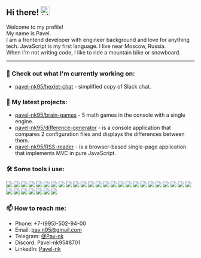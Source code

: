 ## Hi there! <img src="https://user-images.githubusercontent.com/1303154/88677602-1635ba80-d120-11ea-84d8-d263ba5fc3c0.gif" width="24px" alt="hi">

Welcome to my profile!  
My name is Pavel.  
I am a frontend developer with engineer background and love for anything tech.
JavaScript is my first language.
I live near Moscow, Russia.  
When I'm not writing code, I like to ride a mountain bike or snowboard.  

---

### 👷 Check out what I'm currently working on:

- [pavel-nk95/hexlet-chat](https://github.com/Pavel-nk95/frontend-project-lvl4) - simplified copy of Slack chat.

### 🌱 My latest projects:

- [pavel-nk95/brain-games](https://github.com/Pavel-nk95/brain-games) - 5 math games in the console with a single engine.
- [pavel-nk95/difference-generator](https://github.com/Pavel-nk95/difference-generator) - is a console application that compares 2 configuration files and displays the differences between them.
- [pavel-nk95/RSS-reader](https://github.com/Pavel-nk95/RSS-reader) - is a browser-based single-page application that implements MVC in pure JavaScript.

### 🛠️ Some tools i use:

<p>
    <img src="https://img.shields.io/badge/-Visual%20Studio%20Code-23A9F2?style=flat-square&logo=Visual%20Studio%20Code&logoColor=white"/>
    <img src="https://img.shields.io/badge/-Linux-FF9A00?style=flat-square&logo=Linux&logoColor=white"/>
    <img src="https://img.shields.io/badge/-GNU%20Bash-4EAA25?style=flat-square&logo=GNUBash&logoColor=white"/>
    <img src="https://img.shields.io/badge/-Github-181717?style=flat-square&logo=GitHub&logoColor=white"/>
    <img src="https://img.shields.io/badge/-JavaScript-EF9421?style=flat-square&logo=JavaScript&logoColor=white"/>
    <img src="https://img.shields.io/badge/-Git-F44D27?style=flat-square&logo=Git&logoColor=white"/>
    <img src="https://img.shields.io/badge/-Node.js-339933?style=flat-square&logo=Node.js&logoColor=white"/>
    <img src="https://img.shields.io/badge/-NPM-CB3837?style=flat-square&logo=NPM&logoColor=white"/>
    <img src="https://img.shields.io/badge/-Slack-E01563?style=flat-square&logo=Slack&logoColor=white"/>
    <img src="https://img.shields.io/badge/-WebPack-1C78C0?style=flat-square&logo=WebPack&logoColor=white"/>
    <img src="https://img.shields.io/badge/-ESLint-4B32C3?style=flat-square&logo=ESLint&logoColor=white"/>
    <img src="https://img.shields.io/badge/-HTML5-E34F26?style=flat-square&logo=HTML5&logoColor=white"/>
    <img src="https://img.shields.io/badge/-CSS3-1572B6?style=flat-square&logo=CSS3&logoColor=white"/>
    <img src="https://img.shields.io/badge/-React-35BDB2?style=flat-square&logo=React&logoColor=white"/>
    <img src="https://img.shields.io/badge/-Redux-764ABC?style=flat-square&logo=Redux&logoColor=white"/>
    <img src="https://img.shields.io/badge/-React%20Router-CA4245?style=flat-square&logo=ReactRouter&logoColor=white"/>
    <img src="https://img.shields.io/badge/-React%20Hook%20Form-EC5990?style=flat-square&logo=ReactHookForm&logoColor=white"/>
    <img src="https://img.shields.io/badge/-Jest-C21325?style=flat-square&logo=Jest&logoColor=white"/>
    <img src="https://img.shields.io/badge/-SASS-CC6699?style=flat-square&logo=Sass&logoColor=white"/>
    <img src="https://img.shields.io/badge/-Bootstrap-7952B3?style=flat-square&logo=Bootstrap&logoColor=white"/>
    <img src="https://img.shields.io/badge/-MUI-007FFF?style=flat-square&logo=MUI&logoColor=white"/>
    <img src="https://img.shields.io/badge/-i18next-26A69A?style=flat-square&logo=i18next&logoColor=white"/>
    <img src="https://img.shields.io/badge/-Gulp-CF4647?style=flat-square&logo=gulp&logoColor=white"/>
    <img src="https://img.shields.io/badge/-Pug-A86454?style=flat-square&logo=Pug&logoColor=white"/>
    <img src="https://img.shields.io/badge/-GitHub%20Actions-2088FF?style=flat-square&logo=GithubActions&logoColor=white"/>
    <img src="https://img.shields.io/badge/-Code%20Climate-000000?style=flat-square&logo=CodeClimate&logoColor=white"/>
    <img src="https://img.shields.io/badge/-Figma-F24E1E?style=flat-square&logo=Figma&logoColor=white"/>
    <img src="https://img.shields.io/badge/-Lodash-3492FF?style=flat-square&logo=Lodash&logoColor=white"/>
    <img src="https://img.shields.io/badge/-Axios-5A29E4?style=flat-square&logo=Axios&logoColor=white"/>
    <img src="https://img.shields.io/badge/-Obsidian-483699?style=flat-square&logo=Obsidian&logoColor=white"/>
    <img src="https://img.shields.io/badge/-Google%20Fonts-4285F4?style=flat-square&logo=GoogleFonts&logoColor=white"/>
    <img src="https://img.shields.io/badge/-Replit-667881?style=flat-square&logo=Replit&logoColor=white"/>
<p>

### 📫 How to reach me:

- Phone: +7-(995)-502-94-00
- Email: pav.n95@gmail.com
- Telegram: [@Pav-nk](https://t.me/Pav_nk)
- Discord: Pavel-nk95#8701
- LinkedIn:  [Pavel-nk](https://www.linkedin.com/in/pavel-nk/)
